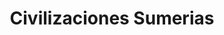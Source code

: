 ﻿---
title: "Civilizaciones Sumerias"
permalink: periodes_206.html
layout: periode
dataInici: -3000
dataFi: -1700
sidebar: periodes
pares:
  - id: 34
    title: "Edad de Bronce"
    dataInici: "(-3000)"
    dataFi: "(-1200)"

fills:
  - id: 36
    title: "Sargon el Grande"
    dataInici: "(-2334)"
    dataFi: "(-2284)"

jocsPrincipals:
  - title: "Tigris & Euphrates"
    bggId: 42

jocsEscenaris:
  - title: "Sumeria"
    bggId: 39832
    dataInici: 
    dataFi: 

jocsEpoca:
jocsEpocaEscenaris:
---
